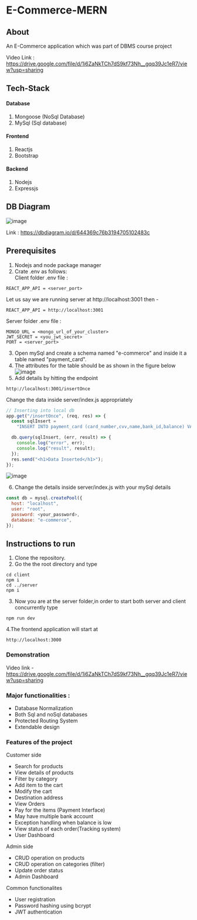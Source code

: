 # E-Commerce-MERN

## About
An E-Commerce application which was part of DBMS course project

Video Link : https://drive.google.com/file/d/1i6ZaNkTCh7dS9kf73Nh__gqq39Jc1eR7/view?usp=sharing

## Tech-Stack
#### Database
1. Mongoose (NoSql Database)
2. MySql (Sql database)

#### Frontend
1. Reactjs
2. Bootstrap

#### Backend
1. Nodejs
2. Expressjs

## DB Diagram
![image](https://user-images.githubusercontent.com/80470843/234785779-070c2ff7-e6d3-4977-ae64-532be69f6495.png)

Link : https://dbdiagram.io/d/644369c76b3194705102483c

## Prerequisites
1. Nodejs and node package manager
2. Crate .env as follows:<br>
Client folder .env file : 
```
REACT_APP_API = <server_port>
```
Let us say we are running server at http://localhost:3001
then - 
```
REACT_APP_API = http://localhost:3001
```
Server folder .env file :
```
MONGO_URL = <mongo_url_of_your_cluster>
JWT_SECRET = <you_jwt_secret>
PORT = <server_port>
```
3. Open mySql and create a schema named "e-commerce" and inside it a table named "payment_card".
4. The attributes for the table should be as shown in the figure below
![image](https://user-images.githubusercontent.com/80470843/235202160-59e20ef3-165d-4e82-864e-c7f44caf2dcd.png)
5. Add details by hitting the endpoint 
```
http://localhost:3001/insertOnce
```
Change the data inside server/index.js appropriately
```js
// Inserting into local db
app.get("/insertOnce", (req, res) => {
  const sqlInsert =
    "INSERT INTO payment_card (card_number,cvv,name,bank_id,balance) VALUES ('1111222233334442','822','John Doe','SBIN001',400000)";

  db.query(sqlInsert, (err, result) => {
    console.log("error", err);
    console.log("result", result);
  });
  res.send("<h1>Data Inserted</h1>");
});
```
![image](https://user-images.githubusercontent.com/80470843/235202570-c61d1d7b-d753-4cd8-a597-2e398f98b9e8.png)

6. Change the details inside server/index.js with your mySql details
```js
const db = mysql.createPool({
  host: "localhost",
  user: "root",
  password: <your_password>,
  database: "e-commerce",
});
```

## Instructions to run
1. Clone the repository.
2. Go the the root directory and type
```
cd client
npm i
cd ../server
npm i
```
3. Now you are at the server folder,in order to start both server and client concurrently type
```
npm run dev
```
4.The frontend application will start at 
```
http://localhost:3000
```
### Demonstration
Video link - https://drive.google.com/file/d/1i6ZaNkTCh7dS9kf73Nh__gqq39Jc1eR7/view?usp=sharing

### Major functionalities :
- Database Normalization
- Both Sql and noSql databases
- Protected Routing System
- Extendable design

### Features of the project
Customer side
- Search for products
- View details of products
- Filter by category
- Add item to the cart
- Modify the cart
- Destination address
- View Orders
- Pay for the items (Payment Interface)
- May have multiple bank account
- Exception handling when balance is low
- View status of each order(Tracking system)
- User Dashboard

Admin side
- CRUD operation on products
- CRUD operation on categories (filter)
- Update order status
- Admin Dashboard

Common functionalites
- User registration
- Password hashing using bcrypt
- JWT authentication
